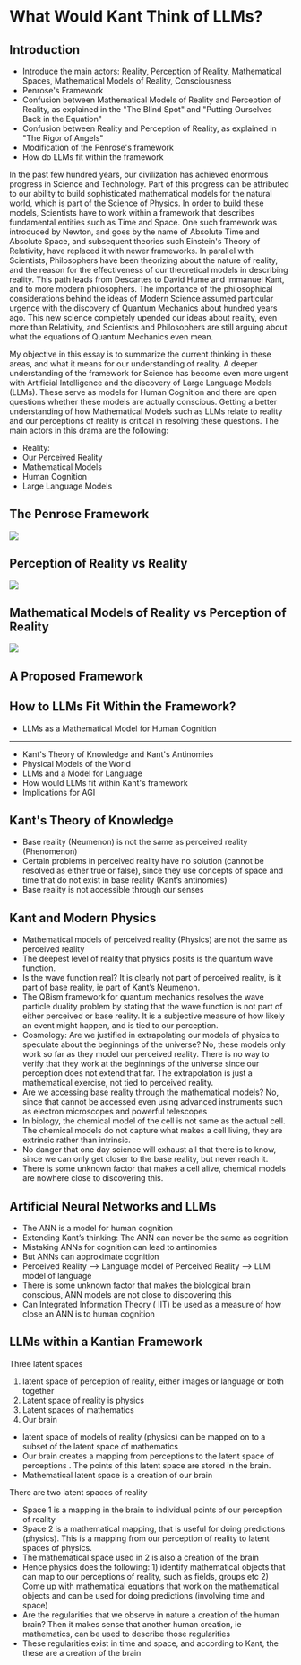 # What Would Kant Think of LLMs?

## Introduction

- Introduce the main actors: Reality, Perception of Reality, Mathematical Spaces, Mathematical Models of Reality, Consciousness
- Penrose's Framework
- Confusion between Mathematical Models of Reality and Perception of Reality, as explained in the "The Blind Spot" and "Putting Ourselves Back in the Equation"
- Confusion between Reality and Perception of Reality, as explained in "The Rigor of Angels"
- Modification of the Penrose's framework
- How do LLMs fit within the framework

In the past few hundred years, our civilization has achieved enormous progress in Science and Technology. Part of this progress can be attributed to our ability to build sophisticated mathematical models for the natural world, which is part of the Science of Physics. In order to build these models, Scientists have to work within a framework that describes fundamental entities such as Time and Space. One such framework was introduced by Newton, and goes by the name of Absolute Time and Absolute Space, and subsequent theories such Einstein's Theory of Relativity, have replaced it with newer frameworks. In parallel with Scientists, Philosophers have been theorizing about the nature of reality, and the reason for the effectiveness of our theoretical models in describing reality. This path leads from Descartes to David Hume and Immanuel Kant, and to more modern philosophers. The importance of the philosophical considerations behind the ideas of Modern Science assumed particular urgence with the discovery of Quantum Mechanics about hundred years ago. This new science completely upended our ideas about reality, even more than Relativity, and Scientists and Philosophers are still arguing about what the equations of Quantum Mechanics even mean.

My objective in this essay is to summarize the current thinking in these areas, and what it means for our understanding of reality. A deeper understanding of the framework for Science has become even more urgent with Artificial Intelligence and the discovery of Large Language Models (LLMs). These serve as models for Human Cognition and there are open questions whether these models are actually conscious. Getting a better understanding of how Mathematical Models such as LLMs relate to reality and our perceptions of reality is critical in resolving these questions. The main actors in this drama are the following:

- Reality: 
- Our Perceived Reality
- Mathematical Models
- Human Cognition
- Large Language Models

## The Penrose Framework

![](https://subirvarma.github.io/GeneralCognitics/images/Kant5.jpeg) 




## Perception of Reality vs Reality

![](https://subirvarma.github.io/GeneralCognitics/images/Kant3.jpg) 



## Mathematical Models of Reality vs Perception of Reality

![](https://subirvarma.github.io/GeneralCognitics/images/Kant1.jpg) 



## A Proposed Framework




## How to LLMs Fit Within the Framework?

- LLMs as a Mathematical Model for Human Cognition








-------------------------------------------------------------------------------------------------------------------------------


- Kant's Theory of Knowledge and Kant's Antinomies
- Physical Models of the World
- LLMs and a Model for Language
- How would LLMs fit within Kant's framework
- Implications for AGI


## Kant's Theory of Knowledge

- Base reality (Neumenon)  is not the same as perceived reality (Phenomenon)
- Certain problems in perceived reality have no solution (cannot be resolved as either true or false), since they use concepts of space and time that do not exist in base reality (Kant’s antinomies)
- Base reality is not accessible through our senses

## Kant and Modern Physics

- Mathematical models of perceived reality (Physics) are not the same as perceived reality
- The deepest level of reality that physics posits is the quantum wave function.
- Is the wave function real? It is clearly not part of perceived reality, is it part of base reality, ie part of Kant’s Neumenon. 
- The QBism framework for quantum mechanics resolves the wave particle duality problem by stating that the wave function is not part of either perceived or base reality. It is a subjective measure of how likely an event might happen, and is tied to our perception.
- Cosmology: Are we justified in extrapolating our models of physics to speculate about the beginnings of the universe? No, these models only work so far as they model our perceived reality. There is no way to verify that they work at the beginnings of the universe since our perception does not extend that far. The extrapolation is just a mathematical exercise, not tied to perceived reality. 
- Are we accessing base reality through the mathematical models? No, since that cannot be accessed even using advanced instruments such as electron microscopes and powerful telescopes 
- In biology, the chemical model of the cell is not same as the actual cell. The chemical models do not capture what makes a cell living, they are extrinsic rather than intrinsic. 
- No danger that one day science will exhaust all that there is to know, since we can only get closer to the base reality, but never reach it. 
- There is some unknown factor that makes a cell alive, chemical models are nowhere close to discovering this.

## Artificial Neural Networks and LLMs

- The ANN is a model for human cognition
- Extending Kant’s thinking: The ANN can never be the same as cognition
- Mistaking ANNs for cognition can lead to antinomies
- But ANNs can approximate cognition
- Perceived Reality —> Language model of Perceived Reality —> LLM model of language 
- There is some unknown factor that makes the biological brain conscious, ANN models are not close to discovering this
- Can Integrated Information Theory ( IIT) be used as a measure of how close an ANN is to human cognition 

## LLMs within a Kantian Framework

Three latent spaces
1. latent space of perception of reality, either images or language or both together 
2. Latent space of reality is physics
3. Latent spaces of mathematics 
4. Our brain

- latent space of models of reality (physics) can be mapped on to a subset of the latent space of mathematics
- Our brain creates a mapping from perceptions to the latent space of perceptions . The points of this latent space are stored in the brain. 
- Mathematical latent  space is a creation of our brain

There are two latent spaces of reality
- Space 1 is a mapping in the brain to individual points of our perception of reality 
- Space 2 is a mathematical mapping, that is useful for doing predictions (physics). This is a mapping from our perception of reality to latent spaces of physics. 
- The mathematical space used in 2 is also a creation of the brain
- Hence physics does the following: 1) identify mathematical objects that can map to our perceptions of reality, such as fields, groups etc 2) Come up with mathematical equations that work on the mathematical objects and can be used for doing predictions (involving time and space)
- Are the regularities that we observe in nature a creation of the human brain? Then it makes sense that another human creation, ie mathematics, can be used to describe those regularities
- These regularities exist in time and space, and according to Kant, the these are a creation of the brain 
